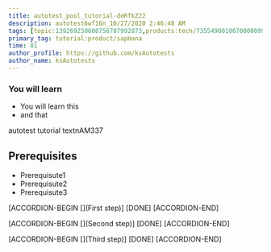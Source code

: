 ```yaml
---
title: autotest_pool_tutorial-deRfkZ22
description: autotest6wf16n_10/27/2020 2:46:48 AM
tags: [topic:139269250608756787992873,products:tech/73554900100700000996,tutorial:experience/advanced]
primary_tag: tutorial:product/sapHana
time: 81
author_profile: https://github.com/ksAutotests
author_name: ksAutotests
---
```

### You will learn
- You will learn this
- and that

autotest tutorial textnAM337

## Prerequisites
- Prerequisute1
- Prerequisute2
- Prerequisute3

[ACCORDION-BEGIN [](First step)]
[DONE]
[ACCORDION-END]

[ACCORDION-BEGIN [](Second step)]
[DONE]
[ACCORDION-END]

[ACCORDION-BEGIN [](Third step)]
[DONE]
[ACCORDION-END]

